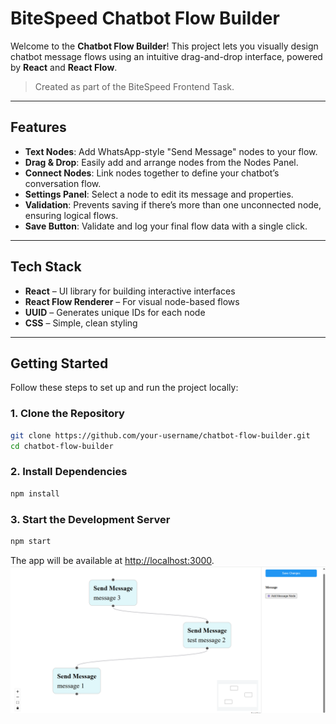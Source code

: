 #  BiteSpeed Chatbot Flow Builder

Welcome to the **Chatbot Flow Builder**! This project lets you visually design chatbot message flows using an intuitive drag-and-drop interface, powered by **React** and **React Flow**.

> Created as part of the BiteSpeed Frontend Task.

---

## Features

- **Text Nodes**: Add WhatsApp-style "Send Message" nodes to your flow.
- **Drag & Drop**: Easily add and arrange nodes from the Nodes Panel.
- **Connect Nodes**: Link nodes together to define your chatbot’s conversation flow.
- **Settings Panel**: Select a node to edit its message and properties.
- **Validation**: Prevents saving if there’s more than one unconnected node, ensuring logical flows.
- **Save Button**: Validate and log your final flow data with a single click.

---

## Tech Stack

- **React** – UI library for building interactive interfaces
- **React Flow Renderer** – For visual node-based flows
- **UUID** – Generates unique IDs for each node
- **CSS** – Simple, clean styling

---

## Getting Started

Follow these steps to set up and run the project locally:

### 1. Clone the Repository

```bash
git clone https://github.com/your-username/chatbot-flow-builder.git
cd chatbot-flow-builder
```

### 2. Install Dependencies

```bash
npm install
```

### 3. Start the Development Server

```bash
npm start
```

The app will be available at [http://localhost:3000](http://localhost:3000).
![alt text](image.png)